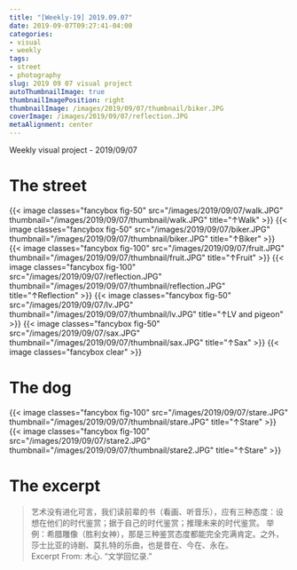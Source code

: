 ```yaml
---
title: "[Weekly-19] 2019.09.07"
date: 2019-09-07T09:27:41-04:00
categories:
- visual
- weekly
tags:
- street
- photography
slug: 2019 09 07 visual project
autoThumbnailImage: true
thumbnailImagePosition: right
thumbnailImage: /images/2019/09/07/thumbnail/biker.JPG
coverImage: /images/2019/09/07/reflection.JPG
metaAlignment: center
---
```


Weekly visual project - 2019/09/07
<!--more-->
<!-- toc -->

# The street
{{< image classes="fancybox fig-50" src="/images/2019/09/07/walk.JPG" thumbnail="/images/2019/09/07/thumbnail/walk.JPG" title="↑Walk" >}} 
{{< image classes="fancybox fig-50" src="/images/2019/09/07/biker.JPG" thumbnail="/images/2019/09/07/thumbnail/biker.JPG" title="↑Biker" >}} 
{{< image classes="fancybox fig-100" src="/images/2019/09/07/fruit.JPG" thumbnail="/images/2019/09/07/thumbnail/fruit.JPG" title="↑Fruit" >}} 
{{< image classes="fancybox fig-100" src="/images/2019/09/07/reflection.JPG" thumbnail="/images/2019/09/07/thumbnail/reflection.JPG" title="↑Reflection" >}} 
{{< image classes="fancybox fig-50" src="/images/2019/09/07/lv.JPG" thumbnail="/images/2019/09/07/thumbnail/lv.JPG" title="↑LV and pigeon" >}} 
{{< image classes="fancybox fig-50" src="/images/2019/09/07/sax.JPG" thumbnail="/images/2019/09/07/thumbnail/sax.JPG" title="↑Sax" >}} 
{{< image classes="fancybox clear" >}} 

# The dog
{{< image classes="fancybox fig-100" src="/images/2019/09/07/stare.JPG" thumbnail="/images/2019/09/07/thumbnail/stare.JPG" title="↑Stare" >}} 
{{< image classes="fancybox fig-100" src="/images/2019/09/07/stare2.JPG" thumbnail="/images/2019/09/07/thumbnail/stare2.JPG" title="↑Stare" >}} 

# The excerpt
> 艺术没有进化可言，我们读前辈的书（看画、听音乐），应有三种态度：设想在他们的时代鉴赏；据于自己的时代鉴赏；推理未来的时代鉴赏。
举例：希腊雕像（胜利女神），那是三种鉴赏态度都能完全完满肯定。之外，莎士比亚的诗剧、莫扎特的乐曲，也是昔在、今在、永在。   
Excerpt From: 木心. “文学回忆录.” 